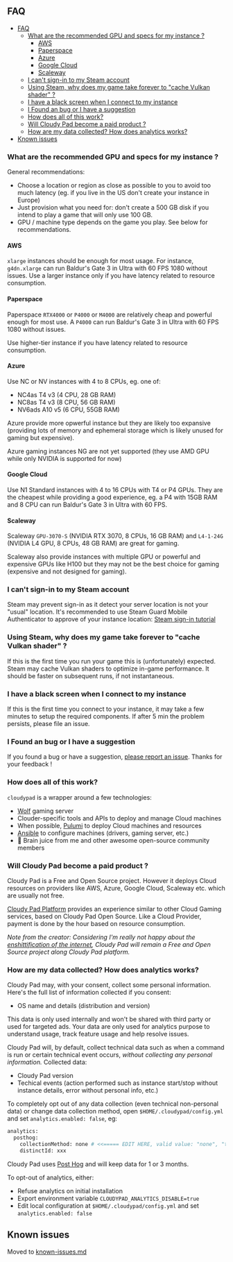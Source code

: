 ## FAQ

- [FAQ](#faq)
  - [What are the recommended GPU and specs for my instance ?](#what-are-the-recommended-gpu-and-specs-for-my-instance-)
    - [AWS](#aws)
    - [Paperspace](#paperspace)
    - [Azure](#azure)
    - [Google Cloud](#google-cloud)
    - [Scaleway](#scaleway)
  - [I can't sign-in to my Steam account](#i-cant-sign-in-to-my-steam-account)
  - [Using Steam, why does my game take forever to "cache Vulkan shader" ?](#using-steam-why-does-my-game-take-forever-to-cache-vulkan-shader-)
  - [I have a black screen when I connect to my instance](#i-have-a-black-screen-when-i-connect-to-my-instance)
  - [I Found an bug or I have a suggestion](#i-found-an-bug-or-i-have-a-suggestion)
  - [How does all of this work?](#how-does-all-of-this-work)
  - [Will Cloudy Pad become a paid product ?](#will-cloudy-pad-become-a-paid-product-)
  - [How are my data collected? How does analytics works?](#how-are-my-data-collected-how-does-analytics-works)
- [Known issues](#known-issues)

### What are the recommended GPU and specs for my instance ?

General recommendations:
- Choose a location or region as close as possible to you to avoid too much latency (eg. if you live in the US don't create your instance in Europe)
- Just provision what you need for: don't create a 500 GB disk if you intend to play a game that will only use 100 GB. 
- GPU / machine type depends on the game you play. See below for recommendations.

#### AWS

`xlarge` instances should be enough for most usage. For instance, `g4dn.xlarge` can run Baldur's Gate 3 in Ultra with 60 FPS 1080 without issues. Use a larger instance only if you have latency related to resource consumption. 

#### Paperspace

Paperspace `RTX4000` or `P4000` or `M4000` are relatively cheap and powerful enough for most use. A `P4000` can run Baldur's Gate 3 in Ultra with 60 FPS 1080 without issues.

Use higher-tier instance if you have latency related to resource consumption.

#### Azure

Use NC or NV instances with 4 to 8 CPUs, eg. one of:

- NC4as T4 v3 (4 CPU, 28 GB RAM)
- NC8as T4 v3 (8 CPU, 56 GB RAM)
- NV6ads A10 v5 (6 CPU, 55GB RAM)

Azure provide more opwerful instance but they are likely too expansive (providing lots of memory and ephemeral storage which is likely unused for gaming but expensive).

Azure gaming instances NG are not yet supported (they use AMD GPU while only NVIDIA is supported for now)

#### Google Cloud

Use N1 Standard instances with 4 to 16 CPUs with T4 or P4 GPUs. They are the cheapest while providing a good experience, eg. a P4 with 15GB RAM and 8 CPU can run Baldur's Gate 3 in Ultra with 60 FPS.

#### Scaleway

Scaleway  `GPU-3070-S` (NVIDIA RTX 3070, 8 CPUs, 16 GB RAM) and `L4-1-24G` (NVIDIA L4 GPU, 8 CPUs, 48 GB RAM) are great for gaming. 

Scaleway also provide instances with multiple GPU or powerful and expensive GPUs like H100 but they may not be the best choice for gaming (expensive and not designed for gaming).

### I can't sign-in to my Steam account

Steam may prevent sign-in as it detect your server location is not your "usual" location. It's recommended to use Steam Guard Mobile Authenticator to approve of your instance location: [Steam sign-in tutorial](../game-launchers/steam.md)

### Using Steam, why does my game take forever to "cache Vulkan shader" ?

If this is the first time you run your game this is (unfortunately) expected. Steam may cache Vulkan shaders to optimize in-game performance. It should be faster on subsequent runs, if not instantaneous. 

### I have a black screen when I connect to my instance

If this is the first time you connect to your instance, it may take a few minutes to setup the required components. If after 5 min the problem persists, please file an issue. 

### I Found an bug or I have a suggestion

If you found a bug or have a suggestion, [please report an issue](https://github.com/PierreBeucher/cloudypad/issues). Thanks for your feedback !

### How does all of this work?

`cloudypad` is a wrapper around a few technologies:

- [Wolf](https://games-on-whales.github.io/wolf/stable/) gaming server
- Clouder-specific tools and APIs to deploy and manage Cloud machines
- When possible, [Pulumi](https://www.pulumi.com/) to deploy Cloud machines and resources
- [Ansible](https://www.ansible.com/) to configure machines (drivers, gaming server, etc.)
- 🧠 Brain juice from me and other awesome open-source community members

### Will Cloudy Pad become a paid product ?

Cloudy Pad is a Free and Open Source project. However it deploys Cloud resources on providers like AWS, Azure, Google Cloud, Scaleway etc. which are usually not free.

[Cloudy Pad Platform](https://app.cloudypad.gg/sign-in) provides an experience similar to other Cloud Gaming services, based on Cloudy Pad Open Source. Like a Cloud Provider, payment is done by the hour based on resource consumption.

_Note from the creator: Considering I'm really not happy about the [enshittification of the internet](https://en.wikipedia.org/wiki/Enshittification), Cloudy Pad will remain a Free and Open Source project along Cloudy Pad platform._

### How are my data collected? How does analytics works?

Cloudy Pad may, with your consent, collect some personal information. Here's the full list of information collected if you consent:
- OS name and details (distribution and version)

This data is only used internally and won't be shared with third party or used for targeted ads. Your data are only used for analytics purpose to understand usage, track feature usage and help resolve issues.

Cloudy Pad will, by default, collect technical data such as when a command is run or certain technical event occurs, _without collecting any personal information._ Collected data:
- Cloudy Pad version
- Techical events (action performed such as instance start/stop without instance details, error without personal info, etc.)

To completely opt out of any data collection (even technical non-personal data) or change data collection method, open `$HOME/.cloudypad/config.yml` and set `analytics.enabled: false`, eg:

```sh
analytics:
  posthog:
    collectionMethod: none # <<===== EDIT HERE, valid value: "none", "technical", "all"
    distinctId: xxx
```

Cloudy Pad uses [Post Hog](https://posthog.com) and will keep data for 1 or 3 months. 

To opt-out of analytics, either:
- Refuse analytics on initial installation
- Export environment variable `CLOUDYPAD_ANALYTICS_DISABLE=true`
- Edit local configuration at `$HOME/.cloudypad/config.yml` and set `analytics.enabled: false`

## Known issues

Moved to [known-issues.md](known-issues.md)